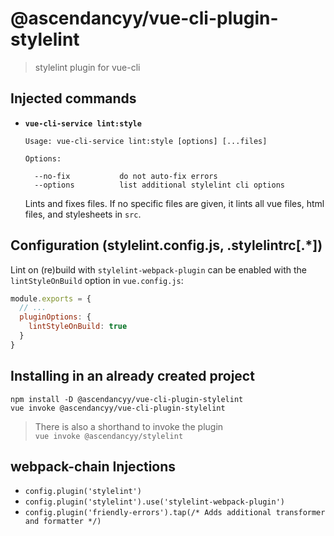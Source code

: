 # @ascendancyy/vue-cli-plugin-stylelint

> stylelint plugin for vue-cli

## Injected commands

- **`vue-cli-service lint:style`**

  ```
  Usage: vue-cli-service lint:style [options] [...files]

  Options:

    --no-fix           do not auto-fix errors
    --options          list additional stylelint cli options
  ```

  Lints and fixes files. If no specific files are given, it lints all vue files, html files, and stylesheets in `src`.

## Configuration (stylelint.config.js, .stylelintrc[.*])

Lint on (re)build with `stylelint-webpack-plugin` can be enabled with the `lintStyleOnBuild` option in `vue.config.js`:

``` js
module.exports = {
  // ...
  pluginOptions: {
    lintStyleOnBuild: true
  }
}
```

## Installing in an already created project

```
npm install -D @ascendancyy/vue-cli-plugin-stylelint
vue invoke @ascendancyy/vue-cli-plugin-stylelint
```

> There is also a shorthand to invoke the plugin  
> `vue invoke @ascendancyy/stylelint`

## webpack-chain Injections

- `config.plugin('stylelint')`
- `config.plugin('stylelint').use('stylelint-webpack-plugin')`
- `config.plugin('friendly-errors').tap(/* Adds additional transformer and formatter */)`
